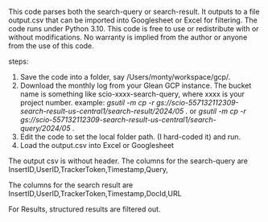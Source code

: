 This code parses both the search-query or search-result. It outputs to a file output.csv that can be imported into Googlesheet or Excel for filtering.
The code runs under Python 3.10. This code is free to use or redistribute with or without modifications. No warranty is implied from the author or anyone from the use of this code.

steps:
1. Save the code into a folder, say /Users/monty/workspace/gcp/.
2. Download the monthly log from your Glean GCP instance. The bucket name is something like scio-xxxx-search-query, where xxxx is your project number.
   example: _gsutil -m cp -r gs://scio-557132112309-search-result-us-central1/search-result/2024/05 ._
   or _gsutil -m cp -r  gs://scio-557132112309-search-result-us-central1/search-query/2024/05 ._
4. Edit the code to set the local folder path. (I hard-coded it) and run.
5. Load the output.csv into Excel or Googlesheet



The output csv is without header. 
The columns for the search-query are
InsertID,UserID,TrackerToken,Timestamp,Query,										

The columns for the search result are
InsertID,UserID,TrackerToken,Timestamp,DocId,URL										

For Results, structured results are filtered out. 
